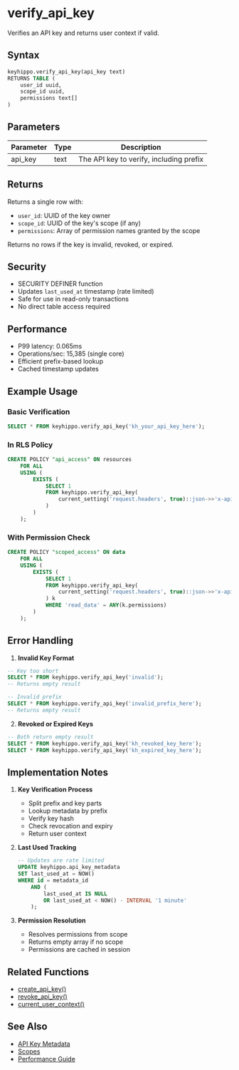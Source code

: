 # verify_api_key

Verifies an API key and returns user context if valid.

## Syntax

```sql
keyhippo.verify_api_key(api_key text)
RETURNS TABLE (
    user_id uuid,
    scope_id uuid,
    permissions text[]
)
```

## Parameters

| Parameter | Type | Description |
|-----------|------|-------------|
| api_key | text | The API key to verify, including prefix |

## Returns

Returns a single row with:
- `user_id`: UUID of the key owner
- `scope_id`: UUID of the key's scope (if any)
- `permissions`: Array of permission names granted by the scope

Returns no rows if the key is invalid, revoked, or expired.

## Security

- SECURITY DEFINER function
- Updates `last_used_at` timestamp (rate limited)
- Safe for use in read-only transactions
- No direct table access required

## Performance

- P99 latency: 0.065ms
- Operations/sec: 15,385 (single core)
- Efficient prefix-based lookup
- Cached timestamp updates

## Example Usage

### Basic Verification
```sql
SELECT * FROM keyhippo.verify_api_key('kh_your_api_key_here');
```

### In RLS Policy
```sql
CREATE POLICY "api_access" ON resources
    FOR ALL
    USING (
        EXISTS (
            SELECT 1 
            FROM keyhippo.verify_api_key(
                current_setting('request.headers', true)::json->>'x-api-key'
            )
        )
    );
```

### With Permission Check
```sql
CREATE POLICY "scoped_access" ON data
    FOR ALL
    USING (
        EXISTS (
            SELECT 1 
            FROM keyhippo.verify_api_key(
                current_setting('request.headers', true)::json->>'x-api-key'
            ) k
            WHERE 'read_data' = ANY(k.permissions)
        )
    );
```

## Error Handling

1. **Invalid Key Format**
```sql
-- Key too short
SELECT * FROM keyhippo.verify_api_key('invalid');
-- Returns empty result

-- Invalid prefix
SELECT * FROM keyhippo.verify_api_key('invalid_prefix_here');
-- Returns empty result
```

2. **Revoked or Expired Keys**
```sql
-- Both return empty result
SELECT * FROM keyhippo.verify_api_key('kh_revoked_key_here');
SELECT * FROM keyhippo.verify_api_key('kh_expired_key_here');
```

## Implementation Notes

1. **Key Verification Process**
   - Split prefix and key parts
   - Lookup metadata by prefix
   - Verify key hash
   - Check revocation and expiry
   - Return user context

2. **Last Used Tracking**
   ```sql
   -- Updates are rate limited
   UPDATE keyhippo.api_key_metadata
   SET last_used_at = NOW()
   WHERE id = metadata_id
       AND (
           last_used_at IS NULL
           OR last_used_at < NOW() - INTERVAL '1 minute'
       );
   ```

3. **Permission Resolution**
   - Resolves permissions from scope
   - Returns empty array if no scope
   - Permissions are cached in session

## Related Functions

- [create_api_key()](create_api_key.md)
- [revoke_api_key()](revoke_api_key.md)
- [current_user_context()](current_user_context.md)

## See Also

- [API Key Metadata](../tables/api_key_metadata.md)
- [Scopes](../tables/scopes.md)
- [Performance Guide](../../performance.md)